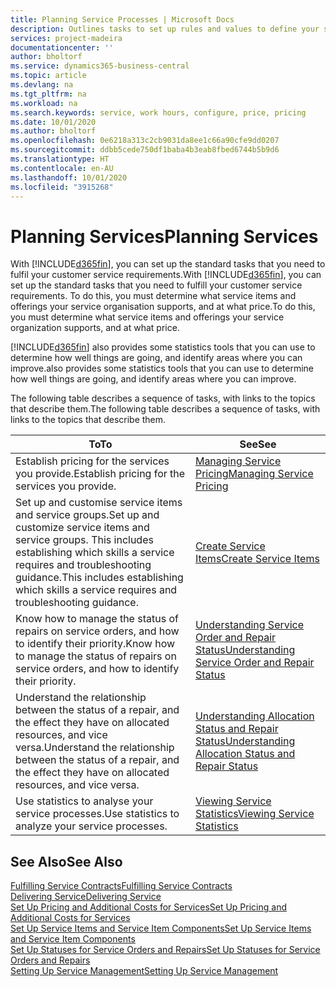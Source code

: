 ```yaml
---
title: Planning Service Processes | Microsoft Docs
description: Outlines tasks to set up rules and values to define your service policies and processes.
services: project-madeira
documentationcenter: ''
author: bholtorf
ms.service: dynamics365-business-central
ms.topic: article
ms.devlang: na
ms.tgt_pltfrm: na
ms.workload: na
ms.search.keywords: service, work hours, configure, price, pricing
ms.date: 10/01/2020
ms.author: bholtorf
ms.openlocfilehash: 0e6218a313c2cb9031da8ee1c66a90cfe9dd0207
ms.sourcegitcommit: ddbb5cede750df1baba4b3eab8fbed6744b5b9d6
ms.translationtype: HT
ms.contentlocale: en-AU
ms.lasthandoff: 10/01/2020
ms.locfileid: "3915268"
---
```

# <a name="planning-services"></a><span data-ttu-id="579e4-103">Planning Services</span><span class="sxs-lookup"><span data-stu-id="579e4-103">Planning Services</span></span>
<span data-ttu-id="579e4-104">With [!INCLUDE[d365fin](includes/d365fin_md.md)], you can set up the standard tasks that you need to fulfil your customer service requirements.</span><span class="sxs-lookup"><span data-stu-id="579e4-104">With [!INCLUDE[d365fin](includes/d365fin_md.md)], you can set up the standard tasks that you need to fulfill your customer service requirements.</span></span> <span data-ttu-id="579e4-105">To do this, you must determine what service items and offerings your service organisation supports, and at what price.</span><span class="sxs-lookup"><span data-stu-id="579e4-105">To do this, you must determine what service items and offerings your service organization supports, and at what price.</span></span>   

[!INCLUDE[d365fin](includes/d365fin_md.md)] <span data-ttu-id="579e4-106">also provides some statistics tools that you can use to determine how well things are going, and identify areas where you can improve.</span><span class="sxs-lookup"><span data-stu-id="579e4-106">also provides some statistics tools that you can use to determine how well things are going, and identify areas where you can improve.</span></span>
  
<span data-ttu-id="579e4-107">The following table describes a sequence of tasks, with links to the topics that describe them.</span><span class="sxs-lookup"><span data-stu-id="579e4-107">The following table describes a sequence of tasks, with links to the topics that describe them.</span></span>   
  
|<span data-ttu-id="579e4-108">**To**</span><span class="sxs-lookup"><span data-stu-id="579e4-108">**To**</span></span>|<span data-ttu-id="579e4-109">**See**</span><span class="sxs-lookup"><span data-stu-id="579e4-109">**See**</span></span>|  
|------------|-------------|  
|<span data-ttu-id="579e4-110">Establish pricing for the services you provide.</span><span class="sxs-lookup"><span data-stu-id="579e4-110">Establish pricing for the services you provide.</span></span>|[<span data-ttu-id="579e4-111">Managing Service Pricing</span><span class="sxs-lookup"><span data-stu-id="579e4-111">Managing Service Pricing</span></span>](service-service-price-management.md)|
|<span data-ttu-id="579e4-112">Set up and customise service items and service groups.</span><span class="sxs-lookup"><span data-stu-id="579e4-112">Set up and customize service items and service groups.</span></span> <span data-ttu-id="579e4-113">This includes establishing which skills a service requires and troubleshooting guidance.</span><span class="sxs-lookup"><span data-stu-id="579e4-113">This includes establishing which skills a service requires and troubleshooting guidance.</span></span>| [<span data-ttu-id="579e4-114">Create Service Items</span><span class="sxs-lookup"><span data-stu-id="579e4-114">Create Service Items</span></span>](service-how-to-create-service-items.md)|  
|<span data-ttu-id="579e4-115">Know how to manage the status of repairs on service orders, and how to identify their priority.</span><span class="sxs-lookup"><span data-stu-id="579e4-115">Know how to manage the status of repairs on service orders, and how to identify their priority.</span></span>|[<span data-ttu-id="579e4-116">Understanding Service Order and Repair Status</span><span class="sxs-lookup"><span data-stu-id="579e4-116">Understanding Service Order and Repair Status</span></span>](service-service-order-status-and-repair-status.md)|  
|<span data-ttu-id="579e4-117">Understand the relationship between the status of a repair, and the effect they have on allocated resources, and vice versa.</span><span class="sxs-lookup"><span data-stu-id="579e4-117">Understand the relationship between the status of a repair, and the effect they have on allocated resources, and vice versa.</span></span>|[<span data-ttu-id="579e4-118">Understanding Allocation Status and Repair Status</span><span class="sxs-lookup"><span data-stu-id="579e4-118">Understanding Allocation Status and Repair Status</span></span>](service-allocation-status-and-repair-status.md)|  
|<span data-ttu-id="579e4-119">Use statistics to analyse your service processes.</span><span class="sxs-lookup"><span data-stu-id="579e4-119">Use statistics to analyze your service processes.</span></span> | [<span data-ttu-id="579e4-120">Viewing Service Statistics</span><span class="sxs-lookup"><span data-stu-id="579e4-120">Viewing Service Statistics</span></span>](service-service-statistics.md) |

## <a name="see-also"></a><span data-ttu-id="579e4-121">See Also</span><span class="sxs-lookup"><span data-stu-id="579e4-121">See Also</span></span>
[<span data-ttu-id="579e4-122">Fulfilling Service Contracts</span><span class="sxs-lookup"><span data-stu-id="579e4-122">Fulfilling Service Contracts</span></span>](service-fulfill-service-contracts.md)  
[<span data-ttu-id="579e4-123">Delivering Service</span><span class="sxs-lookup"><span data-stu-id="579e4-123">Delivering Service</span></span>](service-deliver-service.md)  
[<span data-ttu-id="579e4-124">Set Up Pricing and Additional Costs for Services</span><span class="sxs-lookup"><span data-stu-id="579e4-124">Set Up Pricing and Additional Costs for Services</span></span>](service-how-setup-service-costs-pricing.md)  
[<span data-ttu-id="579e4-125">Set Up Service Items and Service Item Components</span><span class="sxs-lookup"><span data-stu-id="579e4-125">Set Up Service Items and Service Item Components</span></span>](service-how-setup-service-items.md)  
[<span data-ttu-id="579e4-126">Set Up Statuses for Service Orders and Repairs</span><span class="sxs-lookup"><span data-stu-id="579e4-126">Set Up Statuses for Service Orders and Repairs</span></span>](service-order-repair-status.md)  
[<span data-ttu-id="579e4-127">Setting Up Service Management</span><span class="sxs-lookup"><span data-stu-id="579e4-127">Setting Up Service Management</span></span>](service-setup-service.md)  
